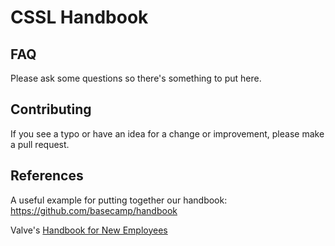 # CSSL Handbook

## FAQ
Please ask some questions so there's something to put here. 

## Contributing
If you see a typo or have an idea for a change or improvement, please make a pull request.

## References
A useful example for putting together our handbook: https://github.com/basecamp/handbook

Valve's [Handbook for New Employees](https://drive.google.com/file/d/1AaVoryCxfgr_5nfk4VDylzmk7ZQC5q2E/view?usp=sharing)
